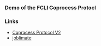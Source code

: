 ### Demo of the FCLI Coprocess Protocl


### Links

- [Coprocess Protocol V2](https://github.com/oilshell/oil/wiki/Coprocess-Protocol-V2)
- [joblimate](https://github.com/apenwarr/joblimate)
